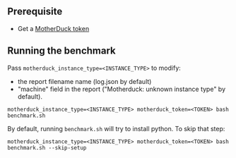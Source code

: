 ## Prerequisite

* Get a [MotherDuck token](https://motherduck.com/docs/key-tasks/authenticating-and-connecting-to-motherduck/authenticating-to-motherduck/#creating-an-access-token)


## Running the benchmark

Pass `motherduck_instance_type=<INSTANCE_TYPE>` to modify:
* the report filename name (log.json by default)
* "machine" field in the report ("Motherduck: unknown instance type" by default).

```
motherduck_instance_type=<INSTANCE_TYPE> motherduck_token=<TOKEN> bash benchmark.sh
```

By default, running `benchmark.sh` will try to install python.
To skip that step:
```
motherduck_instance_type=<INSTANCE_TYPE> motherduck_token=<TOKEN> bash benchmark.sh --skip-setup
```
